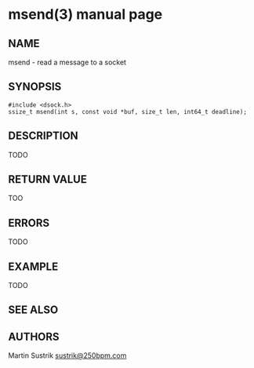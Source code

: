# msend(3) manual page

## NAME

msend - read a message to a socket

## SYNOPSIS

```
#include <dsock.h>
ssize_t msend(int s, const void *buf, size_t len, int64_t deadline);
```

## DESCRIPTION

TODO

## RETURN VALUE

TOO

## ERRORS

TODO

## EXAMPLE

TODO

## SEE ALSO

## AUTHORS

Martin Sustrik <sustrik@250bpm.com>

